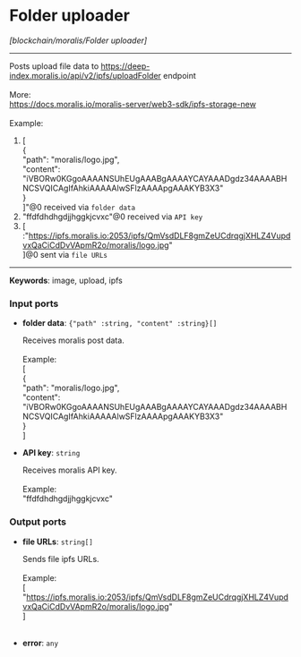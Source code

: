 # Folder uploader

_[blockchain/moralis/Folder uploader]_

---

Posts upload file data to  https://deep-index.moralis.io/api/v2/ipfs/uploadFolder endpoint<br>
<br>
More: <br>
https://docs.moralis.io/moralis-server/web3-sdk/ipfs-storage-new<br>
<br>
Example:<br>
1. [<br>
    {<br>
      "path": "moralis/logo.jpg",<br>
      "content": "iVBORw0KGgoAAAANSUhEUgAAABgAAAAYCAYAAADgdz34AAAABHNCSVQICAgIfAhkiAAAAAlwSFlzAAAApgAAAKYB3X3"<br>
    }<br>
  ]"@0 received via `folder data`  <br>
2. "ffdfdhdhgdjjhggkjcvxc"@0 received via `API key` <br>
3. [  :"https://ipfs.moralis.io:2053/ipfs/QmVsdDLF8gmZeUCdrqgjXHLZ4VupdvxQaCiCdDvVApmR2o/moralis/logo.jpg" <br>
]@0 sent via `file URLs`<br>

---

__Keywords__: image, upload, ipfs

### Input ports

* __folder data__: ` {"path" :string, "content" :string}[] `


    Receives moralis post data.<br>
    <br>
    Example:<br>
    [<br>
        {<br>
          "path": "moralis/logo.jpg",<br>
          "content": "iVBORw0KGgoAAAANSUhEUgAAABgAAAAYCAYAAADgdz34AAAABHNCSVQICAgIfAhkiAAAAAlwSFlzAAAApgAAAKYB3X3"<br>
        }<br>
      ]<br>


* __API key__: ` string `


    Receives moralis API key.<br>
    <br>
    Example: <br>
    "ffdfdhdhgdjjhggkjcvxc" <br>

### Output ports

* __file URLs__: ` string[] `


    Sends file ipfs URLs.<br>
    <br>
    Example:<br>
     [<br>
    "https://ipfs.moralis.io:2053/ipfs/QmVsdDLF8gmZeUCdrqgjXHLZ4VupdvxQaCiCdDvVApmR2o/moralis/logo.jpg" <br>
    ]<br>
    <br>


* __error__: ` any `

